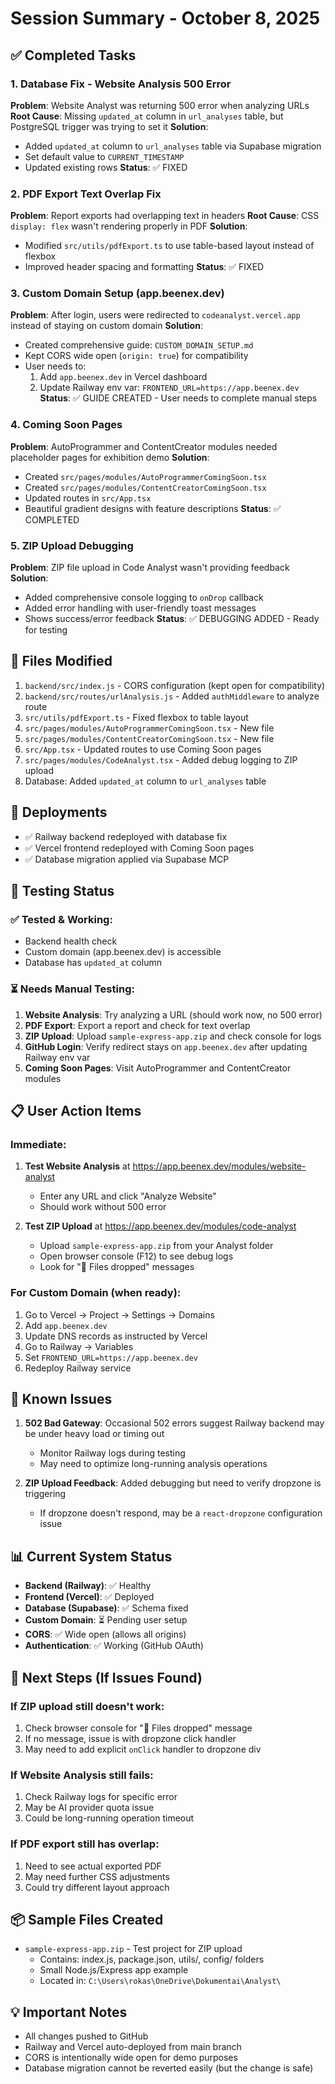 # Session Summary - October 8, 2025

## ✅ Completed Tasks

### 1. Database Fix - Website Analysis 500 Error
**Problem**: Website Analyst was returning 500 error when analyzing URLs
**Root Cause**: Missing `updated_at` column in `url_analyses` table, but PostgreSQL trigger was trying to set it
**Solution**: 
- Added `updated_at` column to `url_analyses` table via Supabase migration
- Set default value to `CURRENT_TIMESTAMP`
- Updated existing rows
**Status**: ✅ FIXED

### 2. PDF Export Text Overlap Fix
**Problem**: Report exports had overlapping text in headers
**Root Cause**: CSS `display: flex` wasn't rendering properly in PDF
**Solution**: 
- Modified `src/utils/pdfExport.ts` to use table-based layout instead of flexbox
- Improved header spacing and formatting
**Status**: ✅ FIXED

### 3. Custom Domain Setup (app.beenex.dev)
**Problem**: After login, users were redirected to `codeanalyst.vercel.app` instead of staying on custom domain
**Solution**:
- Created comprehensive guide: `CUSTOM_DOMAIN_SETUP.md`
- Kept CORS wide open (`origin: true`) for compatibility
- User needs to:
  1. Add `app.beenex.dev` in Vercel dashboard
  2. Update Railway env var: `FRONTEND_URL=https://app.beenex.dev`
**Status**: ✅ GUIDE CREATED - User needs to complete manual steps

### 4. Coming Soon Pages
**Problem**: AutoProgrammer and ContentCreator modules needed placeholder pages for exhibition demo
**Solution**:
- Created `src/pages/modules/AutoProgrammerComingSoon.tsx`
- Created `src/pages/modules/ContentCreatorComingSoon.tsx`
- Updated routes in `src/App.tsx`
- Beautiful gradient designs with feature descriptions
**Status**: ✅ COMPLETED

### 5. ZIP Upload Debugging
**Problem**: ZIP file upload in Code Analyst wasn't providing feedback
**Solution**:
- Added comprehensive console logging to `onDrop` callback
- Added error handling with user-friendly toast messages
- Shows success/error feedback
**Status**: ✅ DEBUGGING ADDED - Ready for testing

## 📝 Files Modified

1. `backend/src/index.js` - CORS configuration (kept open for compatibility)
2. `backend/src/routes/urlAnalysis.js` - Added `authMiddleware` to analyze route
3. `src/utils/pdfExport.ts` - Fixed flexbox to table layout
4. `src/pages/modules/AutoProgrammerComingSoon.tsx` - New file
5. `src/pages/modules/ContentCreatorComingSoon.tsx` - New file
6. `src/App.tsx` - Updated routes to use Coming Soon pages
7. `src/pages/modules/CodeAnalyst.tsx` - Added debug logging to ZIP upload
8. Database: Added `updated_at` column to `url_analyses` table

## 🚀 Deployments

- ✅ Railway backend redeployed with database fix
- ✅ Vercel frontend redeployed with Coming Soon pages
- ✅ Database migration applied via Supabase MCP

## 🧪 Testing Status

### ✅ Tested & Working:
- Backend health check
- Custom domain (app.beenex.dev) is accessible
- Database has `updated_at` column

### ⏳ Needs Manual Testing:
1. **Website Analysis**: Try analyzing a URL (should work now, no 500 error)
2. **PDF Export**: Export a report and check for text overlap
3. **ZIP Upload**: Upload `sample-express-app.zip` and check console for logs
4. **GitHub Login**: Verify redirect stays on `app.beenex.dev` after updating Railway env var
5. **Coming Soon Pages**: Visit AutoProgrammer and ContentCreator modules

## 📋 User Action Items

### Immediate:
1. **Test Website Analysis** at https://app.beenex.dev/modules/website-analyst
   - Enter any URL and click "Analyze Website"
   - Should work without 500 error

2. **Test ZIP Upload** at https://app.beenex.dev/modules/code-analyst
   - Upload `sample-express-app.zip` from your Analyst folder
   - Open browser console (F12) to see debug logs
   - Look for "📁 Files dropped" messages

### For Custom Domain (when ready):
1. Go to Vercel → Project → Settings → Domains
2. Add `app.beenex.dev`
3. Update DNS records as instructed by Vercel
4. Go to Railway → Variables
5. Set `FRONTEND_URL=https://app.beenex.dev`
6. Redeploy Railway service

## 🐛 Known Issues

1. **502 Bad Gateway**: Occasional 502 errors suggest Railway backend may be under heavy load or timing out
   - Monitor Railway logs during testing
   - May need to optimize long-running analysis operations

2. **ZIP Upload Feedback**: Added debugging but need to verify dropzone is triggering
   - If dropzone doesn't respond, may be a `react-dropzone` configuration issue

## 📊 Current System Status

- **Backend (Railway)**: ✅ Healthy
- **Frontend (Vercel)**: ✅ Deployed
- **Database (Supabase)**: ✅ Schema fixed
- **Custom Domain**: ⏳ Pending user setup
- **CORS**: ✅ Wide open (allows all origins)
- **Authentication**: ✅ Working (GitHub OAuth)

## 🎯 Next Steps (If Issues Found)

### If ZIP upload still doesn't work:
1. Check browser console for "📁 Files dropped" message
2. If no message, issue is with dropzone click handler
3. May need to add explicit `onClick` handler to dropzone div

### If Website Analysis still fails:
1. Check Railway logs for specific error
2. May be AI provider quota issue
3. Could be long-running operation timeout

### If PDF export still has overlap:
1. Need to see actual exported PDF
2. May need further CSS adjustments
3. Could try different layout approach

## 📦 Sample Files Created

- `sample-express-app.zip` - Test project for ZIP upload
  - Contains: index.js, package.json, utils/, config/ folders
  - Small Node.js/Express app example
  - Located in: `C:\Users\rokas\OneDrive\Dokumentai\Analyst\`

## 💡 Important Notes

- All changes pushed to GitHub
- Railway and Vercel auto-deployed from main branch
- CORS is intentionally wide open for demo purposes
- Database migration cannot be reverted easily (but the change is safe)

